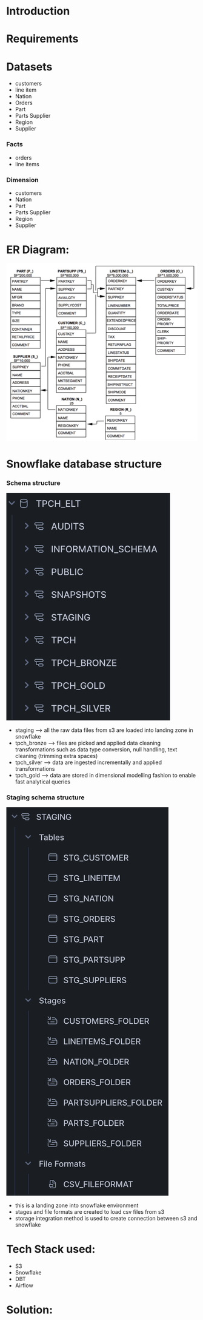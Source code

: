 # Introduction


# Requirements


# Datasets
- customers
- line item
- Nation
- Orders
- Part
- Parts Supplier
- Region
- Supplier

### Facts
- orders
- line items
### Dimension
- customers
- Nation
- Part
- Parts Supplier
- Region
- Supplier

# ER Diagram:
![alt text](image.png)

# Snowflake database structure

### Schema structure
![alt text](image-1.png)
- staging --> all the raw data files from s3 are loaded into landing zone in snowflake
- tpch_bronze --> files are picked and applied data cleaning transformations such as data type conversion, null handling, text cleaning (trimming extra spaces)
- tpch_silver --> data are ingested incrementally and applied transformations
- tpch_gold --> data are stored in dimensional modelling fashion to enable fast analytical queries
### Staging schema structure
![alt text](image-2.png)
- this is a landing zone into snowflake environment
- stages and file formats are created to load csv files from s3
- storage integration method is used to create connection between s3 and snowflake

# Tech Stack used:
- S3
- Snowflake
- DBT
- Airflow

# Solution:
